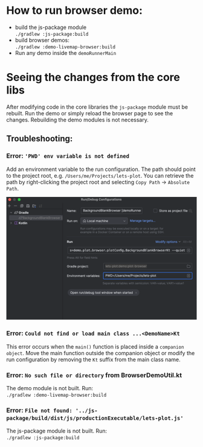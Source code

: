 # How to run browser demo:
- build the js-package module  
    `./gradlew :js-package:build`
- build browser demos:  
    `./gradlew :demo-livemap-browser:build`  
- Run any demo inside the `demoRunnerMain` 

# Seeing the changes from the core libs
After modifying code in the core libraries the `js-package` module must be rebuilt. Run the demo or simply reload the browser page to see the changes. Rebuilding the demo modules is not necessary.


## Troubleshooting:

### Error: `'PWD' env variable is not defined`
Add an environment variable to the run configuration. The path should point to the project root, e.g. `/Users/me/Projects/lets-plot`. You can retrieve the path by right-clicking the project root and selecting `Copy Path` -> `Absolute Path`.

<img src="https://raw.githubusercontent.com/JetBrains/lets-plot/master/demo/run_config.png" >

### Error: `Could not find or load main class ...<DemoName>Kt`
This error occurs when the `main()` function is placed inside a `companion object`. Move the main function outside the companion object or modify the run configuration by removing the `Kt` suffix from the main class name.

### Error: `No such file or directory` from BrowserDemoUtil.kt

The demo module is not built. Run:  
`./gradlew :demo-livemap-browser:build`

### Error: `File not found: '../js-package/build/dist/js/productionExecutable/lets-plot.js'`

The js-package module is not built. Run:  
`./gradlew :js-package:build`


